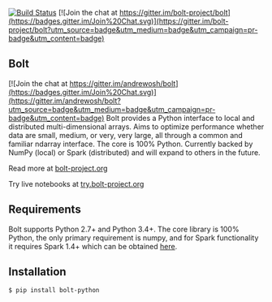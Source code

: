 [![Build Status](https://travis-ci.org/bolt-project/bolt.svg?branch=master)](https://travis-ci.org/bolt-project/bolt)
[![Join the chat at https://gitter.im/bolt-project/bolt](https://badges.gitter.im/Join%20Chat.svg)](https://gitter.im/bolt-project/bolt?utm_source=badge&utm_medium=badge&utm_campaign=pr-badge&utm_content=badge)

Bolt
----

[![Join the chat at https://gitter.im/andrewosh/bolt](https://badges.gitter.im/Join%20Chat.svg)](https://gitter.im/andrewosh/bolt?utm_source=badge&utm_medium=badge&utm_campaign=pr-badge&utm_content=badge)
Bolt provides a Python interface to local and distributed multi-dimensional arrays. Aims to optimize performance whether data are small, medium, or very, very large, all through a common and familiar ndarray interface. The core is 100% Python. Currently backed by NumPy (local) or Spark (distributed) and will expand to others in the future.

Read more at [bolt-project.org](http://bolt-project.org)

Try live notebooks at [try.bolt-project.org](http://try.bolt-project.org)

Requirements
------------
Bolt supports Python 2.7+ and Python 3.4+. The core library is 100% Python, the only primary requirement is numpy, and for Spark functionality it requires Spark 1.4+ which can be obtained [here](http://spark.apache.org/downloads.html).

Installation
------------
```
$ pip install bolt-python
```
